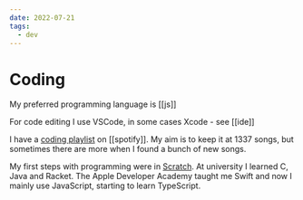 ```yaml
---
date: 2022-07-21
tags:
  - dev
---
```


# Coding

My preferred programming language is [[js]]

For code editing I use VSCode, in some cases Xcode - see [[ide]]

I have a [coding playlist](https://open.spotify.com/playlist/0camicGxGNwB9YS66nAwtb) on [[spotify]]. My aim is to keep it at 1337 songs, but sometimes there are more when I found a bunch of new songs. 

My first steps with programming were in [Scratch](https://scratch.mit.edu/). At university I learned C, Java and Racket. The Apple Developer Academy taught me Swift and now I mainly use JavaScript, starting to learn TypeScript. 